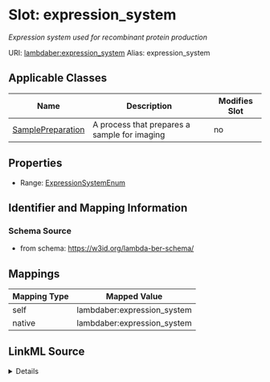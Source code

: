 

# Slot: expression_system 


_Expression system used for recombinant protein production_





URI: [lambdaber:expression_system](https://w3id.org/lambda-ber-schema/expression_system)
Alias: expression_system

<!-- no inheritance hierarchy -->





## Applicable Classes

| Name | Description | Modifies Slot |
| --- | --- | --- |
| [SamplePreparation](SamplePreparation.md) | A process that prepares a sample for imaging |  no  |






## Properties

* Range: [ExpressionSystemEnum](ExpressionSystemEnum.md)




## Identifier and Mapping Information






### Schema Source


* from schema: https://w3id.org/lambda-ber-schema/




## Mappings

| Mapping Type | Mapped Value |
| ---  | ---  |
| self | lambdaber:expression_system |
| native | lambdaber:expression_system |




## LinkML Source

<details>
```yaml
name: expression_system
description: Expression system used for recombinant protein production
from_schema: https://w3id.org/lambda-ber-schema/
rank: 1000
alias: expression_system
owner: SamplePreparation
domain_of:
- SamplePreparation
range: ExpressionSystemEnum

```
</details>